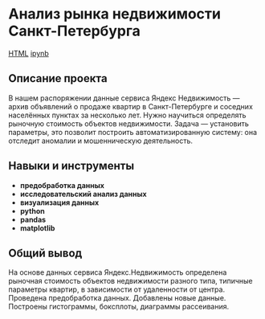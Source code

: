#  Анализ рынка недвижимости Санкт-Петербурга
[HTML](https://github.com/Joker2k79/Portfolio/blob/main/02_analysis_bank_debtors/reliable_debtor.html) [ipynb](https://github.com/Joker2k79/Portfolio/blob/main/02_analysis_bank_debtors/reliable_debtor.ipynb)

## Описание проекта
В нашем распоряжении данные сервиса Яндекс Недвижимость — архив объявлений о продаже квартир в Санкт-Петербурге и соседних населённых пунктах за несколько лет. Нужно научиться определять рыночную стоимость объектов недвижимости. Задача — установить параметры, это позволит построить автоматизированную систему: она отследит аномалии и мошенническую деятельность.


## Навыки и инструменты

- **предобработка данных**
- **исследовательский анализ данных**
- **визуализация данных**
- **python**
- **pandas**
- **matplotlib**

##

## Общий вывод

На основе данных сервиса Яндекс.Недвижимость определена рыночная стоимость объектов недвижимости разного типа, типичные параметры квартир, в зависимости от
удаленности от центра. Проведена предобработка данных. Добавлены новые данные. Построены гистограммы, боксплоты, диаграммы рассеивания.
